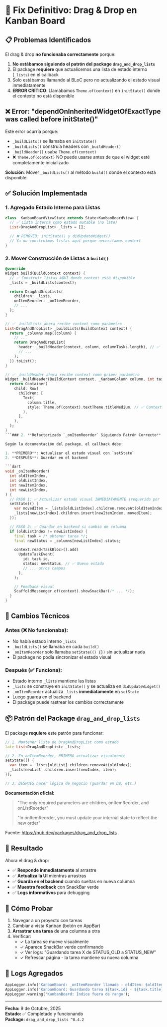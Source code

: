 # 🎯 Fix Definitivo: Drag & Drop en Kanban Board

## 📋 Problemas Identificados

El drag & drop **no funcionaba correctamente** porque:

1. **No estábamos siguiendo el patrón del package `drag_and_drop_lists`**
2. El package **requiere** que actualicemos una lista de estado interno (`_lists`) en el callback
3. Solo estábamos llamando al BLoC pero no actualizando el estado visual inmediatamente
4. **ERROR CRÍTICO**: Llamábamos `Theme.of(context)` en `initState()` donde el contexto no está disponible

## ❌ Error: "dependOnInheritedWidgetOfExactType was called before initState()"

Este error ocurría porque:

- `_buildLists()` se llamaba en `initState()`
- `_buildLists()` construía headers con `_buildHeader()`
- `_buildHeader()` usaba `Theme.of(context)`
- ❌ `Theme.of(context)` NO puede usarse antes de que el widget esté completamente inicializado

**Solución**: Mover `_buildLists()` al método `build()` donde el contexto está disponible.

## ✅ Solución Implementada

### 1. **Agregado Estado Interno para Listas**

```dart
class _KanbanBoardViewState extends State<KanbanBoardView> {
  // ✅ Lista interna como estado mutable (no late)
  List<DragAndDropList> _lists = [];

  // ❌ REMOVED: initState() y didUpdateWidget()
  // Ya no construimos listas aquí porque necesitamos context
}
```

### 2. **Mover Construcción de Listas a `build()`**

````dart
@override
Widget build(BuildContext context) {
  // ✅ Construir listas AQUÍ donde context está disponible
  _lists = _buildLists(context);

  return DragAndDropLists(
    children: _lists,
    onItemReorder: _onItemReorder,
    // ...
  );
}

// ✅ _buildLists ahora recibe context como parámetro
List<DragAndDropList> _buildLists(BuildContext context) {
  return _columns.map((column) {
    // ...
    return DragAndDropList(
      header: _buildHeader(context, column, columnTasks.length), // ✅ Pasa context
      // ...
    );
  }).toList();
}

// ✅ _buildHeader ahora recibe context como primer parámetro
Widget _buildHeader(BuildContext context, _KanbanColumn column, int taskCount) {
  return Container(
    child: Row(
      children: [
        Text(
          column.title,
          style: Theme.of(context).textTheme.titleMedium, // ✅ Context disponible
        ),
      ],
    ),
  );
}
```### 2. **Refactorizado `_onItemReorder` Siguiendo Patrón Correcto**

Según la documentación del package, el callback debe:

1. **PRIMERO**: Actualizar el estado visual con `setState`
2. **DESPUÉS**: Guardar en el backend

```dart
void _onItemReorder(
  int oldItemIndex,
  int oldListIndex,
  int newItemIndex,
  int newListIndex,
) {
  // PASO 1: ✅ Actualizar estado visual INMEDIATAMENTE (requerido por package)
  setState(() {
    var movedItem = _lists[oldListIndex].children.removeAt(oldItemIndex);
    _lists[newListIndex].children.insert(newItemIndex, movedItem);
  });

  // PASO 2: ✅ Guardar en backend si cambió de columna
  if (oldListIndex != newListIndex) {
    final task = /* obtener tarea */;
    final newStatus = _columns[newListIndex].status;

    context.read<TaskBloc>().add(
      UpdateTaskEvent(
        id: task.id,
        status: newStatus, // ✅ Nuevo estado
        // ... otros campos
      ),
    );

    // Feedback visual
    ScaffoldMessenger.of(context).showSnackBar(/* ... */);
  }
}
````

## 🔧 Cambios Técnicos

### Antes (❌ No funcionaba):

- No había estado interno `_lists`
- `_buildLists()` se llamaba en cada `build()`
- `_onItemReorder` solo llamaba `setState(() {})` sin actualizar nada
- El package no podía sincronizar el estado visual

### Después (✅ Funciona):

- Estado interno `_lists` mantiene las listas
- `_lists` se construye en `initState()` y se actualiza en `didUpdateWidget()`
- `_onItemReorder` actualiza `_lists` **inmediatamente** en `setState`
- Luego guarda en el backend
- El package puede rastrear los cambios correctamente

## 📦 Patrón del Package `drag_and_drop_lists`

El package **requiere** este patrón para funcionar:

```dart
// 1. Mantener lista de DragAndDropList como estado
late List<DragAndDropList> _lists;

// 2. En onItemReorder, PRIMERO actualizar visualmente
setState(() {
  var item = _lists[oldList].children.removeAt(oldIndex);
  _lists[newList].children.insert(newIndex, item);
});

// 3. DESPUÉS hacer lógica de negocio (guardar en DB, etc.)
```

**Documentación oficial:**

> "The only required parameters are children, onItemReorder, and onListReorder"
>
> "In onItemReorder, you must update your internal state to reflect the new order"

Fuente: https://pub.dev/packages/drag_and_drop_lists

## 🎯 Resultado

Ahora el drag & drop:

- ✅ **Responde inmediatamente** al arrastre
- ✅ **Actualiza la UI** mientras arrastras
- ✅ **Guarda en el backend** cuando sueltas en nueva columna
- ✅ **Muestra feedback** con SnackBar verde
- ✅ **Logs informativos** para debugging

## 🧪 Cómo Probar

1. Navegar a un proyecto con tareas
2. Cambiar a vista Kanban (botón en AppBar)
3. **Arrastrar una tarea** de una columna a otra
4. Verificar:
   - ✓ La tarea se mueve visualmente
   - ✓ Aparece SnackBar verde confirmando
   - ✓ Ver logs: "Guardando tarea X de STATUS_OLD a STATUS_NEW"
   - ✓ Refrescar página - la tarea mantiene su nueva columna

## 📝 Logs Agregados

```dart
AppLogger.info('KanbanBoard: _onItemReorder llamado - oldItem: $oldItemIndex...');
AppLogger.info('KanbanBoard: Guardando tarea ${task.id} - ${task.title}...');
AppLogger.warning('KanbanBoard: Índice fuera de rango');
```

---

**Fecha:** 9 de Octubre, 2025  
**Estado:** ✅ Completado y funcionando  
**Package:** `drag_and_drop_lists ^0.4.2`
